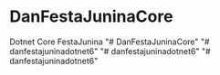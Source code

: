 # DanFestaJuninaCore
Dotnet Core FestaJunina
"# DanFestaJuninaCore" 
"# danfestajuninadotnet6" 
"# danfestajuninadotnet6" 
"# danfestajuninadotnet6" 
